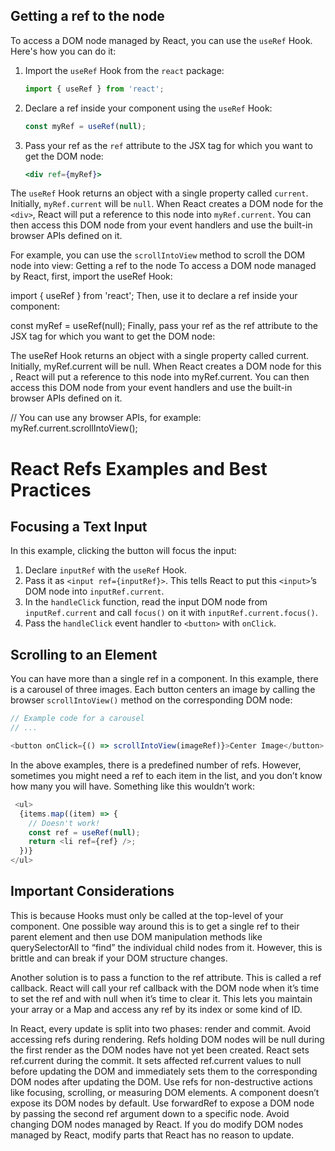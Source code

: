 ## Getting a ref to the node

To access a DOM node managed by React, you can use the `useRef` Hook. Here's how you can do it:

1. Import the `useRef` Hook from the `react` package:
    ```javascript
    import { useRef } from 'react';
    ```

2. Declare a ref inside your component using the `useRef` Hook:
    ```javascript
    const myRef = useRef(null);
    ```

3. Pass your ref as the `ref` attribute to the JSX tag for which you want to get the DOM node:
    ```jsx
    <div ref={myRef}>
    ```

The `useRef` Hook returns an object with a single property called `current`. Initially, `myRef.current` will be `null`. When React creates a DOM node for the `<div>`, React will put a reference to this node into `myRef.current`. You can then access this DOM node from your event handlers and use the built-in browser APIs defined on it.

For example, you can use the `scrollIntoView` method to scroll the DOM node into view:
Getting a ref to the node 
To access a DOM node managed by React, first, import the useRef Hook:

import { useRef } from 'react';
Then, use it to declare a ref inside your component:

const myRef = useRef(null);
Finally, pass your ref as the ref attribute to the JSX tag for which you want to get the DOM node:

<div ref={myRef}>
The useRef Hook returns an object with a single property called current. Initially, myRef.current will be null. When React creates a DOM node for this <div>, React will put a reference to this node into myRef.current. You can then access this DOM node from your event handlers and use the built-in browser APIs defined on it.

// You can use any browser APIs, for example:
myRef.current.scrollIntoView();



# React Refs Examples and Best Practices

## Focusing a Text Input

In this example, clicking the button will focus the input:

1. Declare `inputRef` with the `useRef` Hook.
2. Pass it as `<input ref={inputRef}>`. This tells React to put this `<input>`’s DOM node into `inputRef.current`.
3. In the `handleClick` function, read the input DOM node from `inputRef.current` and call `focus()` on it with `inputRef.current.focus()`.
4. Pass the `handleClick` event handler to `<button>` with `onClick`.

## Scrolling to an Element

You can have more than a single ref in a component. In this example, there is a carousel of three images. Each button centers an image by calling the browser `scrollIntoView()` method on the corresponding DOM node:

```javascript
// Example code for a carousel
// ...

<button onClick={() => scrollIntoView(imageRef)}>Center Image</button>

```
In the above examples, there is a predefined number of refs. However, sometimes you might need a ref to each item in the list, and you don’t know how many you will have. Something like this wouldn’t work:

```javascript
 <ul>
  {items.map((item) => {
    // Doesn't work!
    const ref = useRef(null);
    return <li ref={ref} />;
  })}
</ul>

```
## Important Considerations

This is because Hooks must only be called at the top-level of your component. One possible way around this is to get a single ref to their parent element and then use DOM manipulation methods like querySelectorAll to “find” the individual child nodes from it. However, this is brittle and can break if your DOM structure changes.

Another solution is to pass a function to the ref attribute. This is called a ref callback. React will call your ref callback with the DOM node when it’s time to set the ref and with null when it’s time to clear it. This lets you maintain your array or a Map and access any ref by its index or some kind of ID.


In React, every update is split into two phases: render and commit.
Avoid accessing refs during rendering. Refs holding DOM nodes will be null during the first render as the DOM nodes have not yet been created.
React sets ref.current during the commit. It sets affected ref.current values to null before updating the DOM and immediately sets them to the corresponding DOM nodes after updating the DOM.
Use refs for non-destructive actions like focusing, scrolling, or measuring DOM elements.
A component doesn’t expose its DOM nodes by default. Use forwardRef to expose a DOM node by passing the second ref argument down to a specific node.
Avoid changing DOM nodes managed by React. If you do modify DOM nodes managed by React, modify parts that React has no reason to update.
